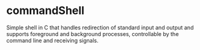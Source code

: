 # commandShell
Simple shell in C that handles redirection of standard input and output and supports foreground and background processes, controllable by the command line and receiving signals.
